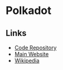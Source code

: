 # Polkadot

## Links

- [Code Repository](https://github.com/paritytech/polkadot)
- [Main Website](https://polkadot.network/)
- [Wikipedia](<https://en.wikipedia.org/wiki/Polkadot_(cryptocurrency)>)
